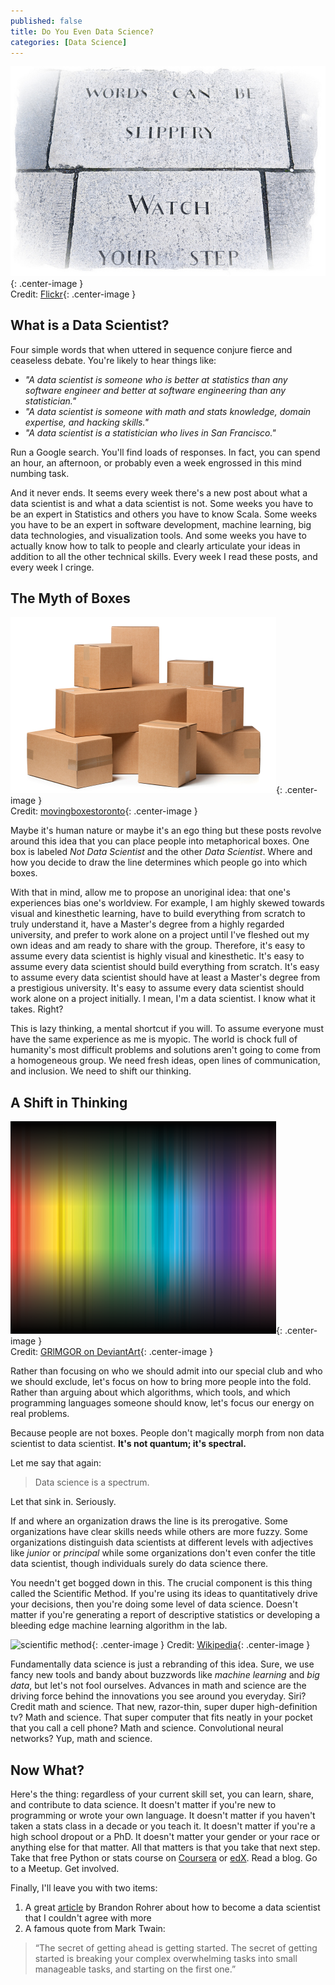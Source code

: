 ```yaml
---
published: false
title: Do You Even Data Science?
categories: [Data Science]
---
```

![slippery words](/assets/images/slippery_words.jpg?raw=true){: .center-image }  
Credit: [Flickr](https://images.duckduckgo.com/iu/?u=https%3A%2F%2Ffarm3.staticflickr.com%2F2876%2F9711837104_c82f29ac48_z.jpg&f=1){: .center-image }

## What is a Data Scientist?

Four simple words that when uttered in sequence conjure fierce and ceaseless debate. You're likely to hear things like:
- *"A data scientist is someone who is better at statistics than any software engineer and better at software engineering than any statistician."* 
- *"A data scientist is someone with math and stats knowledge, domain expertise, and hacking skills."* 
- *"A data scientist is a statistician who lives in San Francisco."* 

Run a Google search. You'll find loads of responses. In fact, you can spend an hour, an afternoon, or probably even a week engrossed in this mind numbing task. 

And it never ends. It seems every week there's a new post about what a data scientist is and what a data scientist is not. Some weeks you have to be an expert in Statistics and others you have to know Scala. Some weeks you have to be an expert in software development, machine learning, big data technologies, and visualization tools. And some weeks you have to actually know how to talk to people and clearly articulate your ideas in addition to all the other technical skills. Every week I read these posts, and every week I cringe. 

 ## The Myth of Boxes
 ![boxes](/assets/images/boxes.jpg?raw=true){: .center-image }  
 Credit: [movingboxestoronto](http://www.movingboxestoronto.net/portals/562/images/maintenance.jpg){: .center-image }
 
Maybe it's human nature or maybe it's an ego thing but these posts revolve around this idea that you can place people into metaphorical boxes. One box is labeled *Not Data Scientist* and the other *Data Scientist*. Where and how you decide to draw the line determines which people go into which boxes. 

With that in mind, allow me to propose an unoriginal idea: that one's experiences bias one's worldview. For example, I am highly skewed towards visual and kinesthetic learning, have to build everything from scratch to truly understand it, have a Master's degree from a highly regarded university, and prefer to work alone on a project until I've fleshed out my own ideas and am ready to share with the group. Therefore, it's easy to assume every data scientist is highly visual and kinesthetic. It's easy to assume every data scientist should build everything from scratch. It's easy to assume every data scientist should have at least a Master's degree from a prestigious university. It's easy to assume every data scientist should work alone on a project initially. I mean, I'm a data scientist. I know what it takes. Right?

This is lazy thinking, a mental shortcut if you will. To assume everyone must have the same experience as me is myopic. The world is chock full of humanity's most difficult problems and solutions aren't going to come from a homogeneous group. We need fresh ideas, open lines of communication, and inclusion. We need to shift our thinking.

## A Shift in Thinking
![spectrum](/assets/images/spectrum.png?raw=true){: .center-image }  
Credit: [GRlMGOR on DeviantArt](https://images.duckduckgo.com/iu/?u=http%3A%2F%2Ffc04.deviantart.net%2Ffs26%2Fi%2F2008%2F092%2F5%2Fe%2FSpectrum_by_GRlMGOR.png&f=1){: .center-image }

Rather than focusing on who we should admit into our special club and who we should exclude, let's focus on how to bring more people into the fold. Rather than arguing about which algorithms, which tools, and which programming languages someone should know, let's focus our energy on real problems. 

Because people are not boxes. People don't magically morph from non data scientist to data scientist. **It's not quantum; it's spectral.**

Let me say that again: 
> Data science is a spectrum. 

Let that sink in. Seriously. 

If and where an organization draws the line is its prerogative. Some organizations have clear skills needs while others are more fuzzy. Some organizations distinguish data scientists at different levels with adjectives like *junior* or *principal* while some organizations don't even confer the title data scientist, though individuals surely do data science there. 

You needn't get bogged down in this. The crucial component is this thing called the Scientific Method. If you're using its ideas to quantitatively drive your decisions, then you're doing some level of data science. Doesn't matter if you're generating a report of descriptive statistics or developing a bleeding edge machine learning algorithm in the lab.   

![scientific method](https://upload.wikimedia.org/wikipedia/commons/thumb/5/5c/The_Scientific_Method_as_an_Ongoing_Process.svg/900px-The_Scientific_Method_as_an_Ongoing_Process.svg.png){: .center-image }
Credit: [Wikipedia](https://en.wikipedia.org/wiki/Scientific_method){: .center-image }

Fundamentally data science is just a rebranding of this idea. Sure, we use fancy new tools and bandy about buzzwords like *machine learning* and *big data*, but let's not fool ourselves. Advances in math and science are the driving force behind the innovations you see around you everyday. Siri? Credit math and science. That new, razor-thin, super duper high-definition tv? Math and science. That super computer that fits neatly in your pocket that you call a cell phone? Math and science. Convolutional neural networks? Yup, math and science.

## Now What?
Here's the thing: regardless of your current skill set, you can learn, share, and contribute to data science. It doesn't matter if you're new to programming or wrote your own language. It doesn't matter if you haven't taken a stats class in a decade or you teach it. It doesn't matter if you're a high school dropout or a PhD. It doesn't matter your gender or your race or anything else for that matter. All that matters is that you take that next step. Take that free Python or stats course on [Coursera](https://www.coursera.org/) or [edX](https://www.edx.org/). Read a blog. Go to a Meetup. Get involved. 

Finally, I'll leave you with two items: 
1. A great [article](https://brohrer.github.io/one_step_program_become_data_scientist.html) by Brandon Rohrer about how to become a data scientist that I couldn't agree with more
2. A famous quote from Mark Twain:
>“The secret of getting ahead is getting started. The secret of getting started is breaking your complex overwhelming tasks into small manageable tasks, and starting on the first one.”
